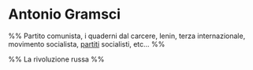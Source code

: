 # Antonio Gramsci
%% Partito comunista, i quaderni dal carcere, lenin, terza internazionale, movimento socialista, [partiti](partiti.md) socialisti, etc... %%

%% La rivoluzione russa %%
